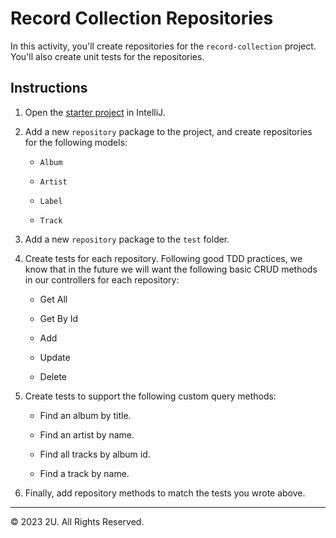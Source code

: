 # Record Collection Repositories

In this activity, you'll create repositories for the `record-collection` project. You'll also create unit tests for the repositories.

## Instructions

1. Open the [starter project](./starter/record-collection/pom.xml) in IntelliJ.

2. Add a new `repository` package to the project, and create repositories for the following models:

   - `Album`

   - `Artist`

   - `Label`

   - `Track`

3. Add a new `repository` package to the `test` folder.

4. Create tests for each repository. Following good TDD practices, we know that in the future we will want the following basic CRUD methods in our controllers for each repository:

   - Get All

   - Get By Id

   - Add

   - Update

   - Delete

5. Create tests to support the following custom query methods:

   - Find an album by title.

   - Find an artist by name.

   - Find all tracks by album id.

   - Find a track by name.

6. Finally, add repository methods to match the tests you wrote above.

---

© 2023 2U. All Rights Reserved.
